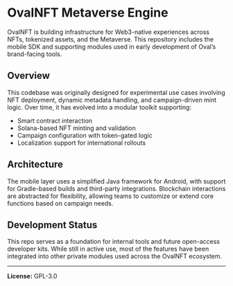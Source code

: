 # OvalNFT Metaverse Engine

OvalNFT is building infrastructure for Web3-native experiences across NFTs, tokenized assets, and the Metaverse. This repository includes the mobile SDK and supporting modules used in early development of Oval’s brand-facing tools.

## Overview

This codebase was originally designed for experimental use cases involving NFT deployment, dynamic metadata handling, and campaign-driven mint logic. Over time, it has evolved into a modular toolkit supporting:

- Smart contract interaction  
- Solana-based NFT minting and validation  
- Campaign configuration with token-gated logic  
- Localization support for international rollouts  

## Architecture

The mobile layer uses a simplified Java framework for Android, with support for Gradle-based builds and third-party integrations. Blockchain interactions are abstracted for flexibility, allowing teams to customize or extend core functions based on campaign needs.

## Development Status

This repo serves as a foundation for internal tools and future open-access developer kits. While still in active use, most of the features have been integrated into other private modules used across the OvalNFT ecosystem.

---

**License:** GPL-3.0
